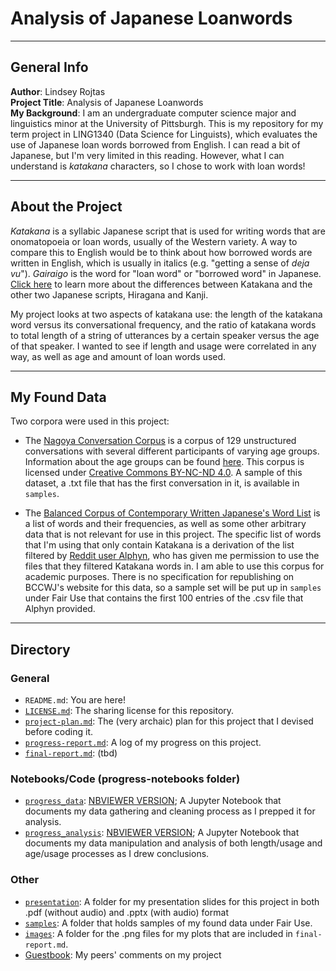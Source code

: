 # Analysis of Japanese Loanwords
___

## General Info
**Author**: Lindsey Rojtas  
**Project Title**: Analysis of Japanese Loanwords  
**My Background**: I am an undergraduate computer science major and linguistics minor at the University of Pittsburgh. This is my repository for my term project in LING1340 (Data Science for Linguists), which evaluates the use of Japanese loan words borrowed from English. I can read a bit of Japanese, but I'm very limited in this reading. However, what I can understand is *katakana* characters, so I chose to work with loan words!
___
## About the Project
*Katakana* is a syllabic Japanese script that is used for writing words that are onomatopoeia or loan words, usually of the Western variety. A way to compare this to English would be to think about how borrowed words are written in English, which is usually in italics (e.g. "getting a sense of *deja vu*"). *Gairaigo* is the word for "loan word" or "borrowed word" in Japanese. [Click here](https://difference.guru/difference-between-kanji-hiragana-and-katakana/) to learn more about the differences between Katakana and the other two Japanese scripts, Hiragana and Kanji.  
  
My project looks at two aspects of katakana use: the length of the katakana word versus its conversational frequency, and the ratio of katakana words to total length of a string of utterances by a certain speaker versus the age of that speaker. I wanted to see if length and usage were correlated in any way, as well as age and amount of loan words used.   
  
___
## My Found Data
Two corpora were used in this project: 
- The [Nagoya Conversation Corpus](https://mmsrv.ninjal.ac.jp/nucc/) is a corpus of 129 unstructured conversations with several different participants of varying age groups. Information about the age groups can be found [here](https://mmsrv.ninjal.ac.jp/nucc/nucc_conversant.html). This corpus is licensed under [Creative Commons BY-NC-ND 4.0](https://creativecommons.org/licenses/by-nc-nd/4.0/deed.ja). A sample of this dataset, a .txt file that has the first conversation in it, is available in `samples`. 
  
- The [Balanced Corpus of Contemporary Written Japanese's Word List](https://pj.ninjal.ac.jp/corpus_center/bccwj/en/freq-list.html) is a list of words and their frequencies, as well as some other arbitrary data that is not relevant for use in this project. The specific list of words that I'm using that only contain Katakana is a derivation of the list filtered by [Reddit user Alphyn](https://www.reddit.com/user/Alphyn), who has given me permission to use the files that they filtered Katakana words in. I am able to use this corpus for academic purposes. There is no specification for republishing on BCCWJ's website for this data, so a sample set will be put up in `samples` under Fair Use that contains the first 100 entries of the .csv file that Alphyn provided. 
  
___
## Directory
### General
- `README.md`: You are here!
- [`LICENSE.md`](https://github.com/Data-Science-for-Linguists-2020/Analysis-of-Japanese-Loanwords/blob/master/LICENSE.md): The sharing license for this repository. 
- [`project-plan.md`](https://github.com/Data-Science-for-Linguists-2020/Analysis-of-Japanese-Loanwords/blob/master/project-plan.md): The (very archaic) plan for this project that I devised before coding it. 
- [`progress-report.md`](https://github.com/Data-Science-for-Linguists-2020/Analysis-of-Japanese-Loanwords/blob/master/progress-report.md): A log of my progress on this project.
- [`final-report.md`](https://github.com/Data-Science-for-Linguists-2020/Analysis-of-Japanese-Loanwords): (tbd)

### Notebooks/Code (progress-notebooks folder)
- [`progress_data`](https://github.com/Data-Science-for-Linguists-2020/Analysis-of-Japanese-Loanwords/blob/master/progress-notebooks/progress_data.ipynb): [NBVIEWER VERSION](https://nbviewer.jupyter.org/github/Data-Science-for-Linguists-2020/Analysis-of-Japanese-Loanwords/blob/master/progress-notebooks/progress_data.ipynb); A Jupyter Notebook that documents my data gathering and cleaning process as I prepped it for analysis.
- [`progress_analysis`](https://github.com/Data-Science-for-Linguists-2020/Analysis-of-Japanese-Loanwords/blob/master/progress-notebooks/progress_analysis.ipynb): [NBVIEWER VERSION](https://nbviewer.jupyter.org/github/Data-Science-for-Linguists-2020/Analysis-of-Japanese-Loanwords/blob/master/progress-notebooks/progress_analysis.ipynb); A Jupyter Notebook that documents my data manipulation and analysis of both length/usage and age/usage processes as I drew conclusions.

### Other
- [`presentation`](https://github.com/Data-Science-for-Linguists-2020/Analysis-of-Japanese-Loanwords/tree/master/presentation): A folder for my presentation slides for this project in both .pdf (without audio) and .pptx (with audio) format
- [`samples`](https://github.com/Data-Science-for-Linguists-2020/Analysis-of-Japanese-Loanwords/tree/master/samples): A folder that holds samples of my found data under Fair Use. 
- [`images`](https://github.com/Data-Science-for-Linguists-2020/Analysis-of-Japanese-Loanwords/tree/master/images): A folder for the .png files for my plots that are included in `final-report.md`. 
- [Guestbook](https://github.com/Data-Science-for-Linguists-2020/Class-Plaza/blob/master/guestbooks/guestbook_lindsey.md): My peers' comments on my project

